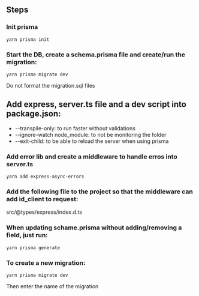## Steps

### Init prisma
```
yarn prisma init
```

### Start the DB, create a schema.prisma file and create/run the migration:
```
yarn prisma migrate dev
```
Do not format the migration.sql files

## Add express, server.ts file and a dev script into package.json:
- --transpile-only: to run faster without validations
- --ignore-watch node_module: to not be monitoring the folder
- --exit-child: to be able to reload the server when using prisma

### Add error lib and create a middleware to handle erros into server.ts
```
yarn add express-async-errors
```

### Add the following file to the project so that the middleware can add id_client to request:
src/@types/express/index.d.ts

### When updating schame.prisma without adding/removing a field, just run:
```
yarn prisma generate
```

### To create a new migration:
```
yarn prisma migrate dev
```
Then enter the name of the migration